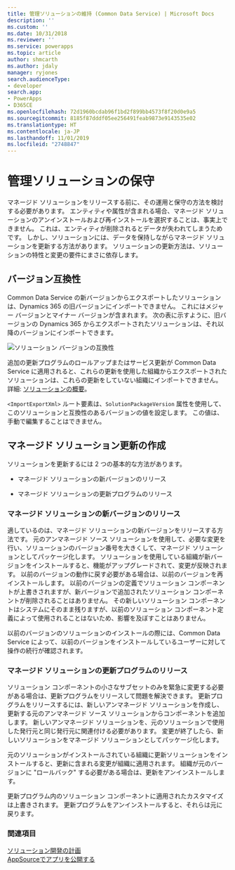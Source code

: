 ```yaml
---
title: 管理ソリューションの維持 (Common Data Service) | Microsoft Docs
description: ''
ms.custom: ''
ms.date: 10/31/2018
ms.reviewer: ''
ms.service: powerapps
ms.topic: article
author: shmcarth
ms.author: jdaly
manager: ryjones
search.audienceType:
- developer
search.app:
- PowerApps
- D365CE
ms.openlocfilehash: 72d1960bcdab96f1bd2f899bb4573f8f20d0e9a5
ms.sourcegitcommit: 8185f87dddf05ee256491feab9873e9143535e02
ms.translationtype: HT
ms.contentlocale: ja-JP
ms.lasthandoff: 11/01/2019
ms.locfileid: "2748847"
---
```

# <a name="maintain-managed-solutions"></a>管理ソリューションの保守

マネージド ソリューションをリリースする前に、その運用と保守の方法を検討する必要があります。 エンティティや属性が含まれる場合、マネージド ソリューションのアンインストールおよび再インストールを選択することは、事実上できません。 これは、エンティティが削除されるとデータが失われてしまうためです。 しかし、ソリューションには、データを保持しながらマネージド ソリューションを更新する方法があります。 ソリューションの更新方法は、ソリューションの特性と変更の要件にまさに依存します。  

<a name="BKMK_VersionCompatibilty"></a>   

## <a name="version-compatibility"></a>バージョン互換性  
 Common Data Service の新バージョンからエクスポートしたソリューションは、Dynamics 365 の旧バージョンにインポートできません。 これにはメジャー バージョンとマイナー バージョンが含まれます。 次の表に示すように、旧バージョンの Dynamics 365 からエクスポートされたソリューションは、それ以降のバージョンにインポートできます。  
  
![ソリューション バージョンの互換性](media/crm_v9.0_solution_compatibility_chart.png)
  
 追加の更新プログラムのロールアップまたはサービス更新が Common Data Service に適用されると、これらの更新を使用した組織からエクスポートされたソリューションは、これらの更新をしていない組織にインポートできません。 詳細: [ソリューションの概要](introduction-solutions.md)。  
  
 `<ImportExportXml>` ルート要素は、`SolutionPackageVersion` 属性を使用して、このソリューションと互換性のあるバージョンの値を設定します。 この値は、手動で編集することはできません。  
  
<a name="BKMK_CreateManagedSolutionUpdates"></a>   
## <a name="create-managed-solution-updates"></a>マネージド ソリューション更新の作成  
 ソリューションを更新するには 2 つの基本的な方法があります。  
  
-   マネージド ソリューションの新バージョンのリリース  
  
-   マネージド ソリューションの更新プログラムのリリース  
  
<a name="BKMK_ReleaseANewVersion"></a>   
### <a name="release-a-new-version-of-your-managed-solution"></a>マネージド ソリューションの新バージョンのリリース  
 適しているのは、マネージド ソリューションの新バージョンをリリースする方法です。 元のアンマネージド ソース ソリューションを使用して、必要な変更を行い、ソリューションのバージョン番号を大きくして、マネージド ソリューションとしてパッケージ化します。 ソリューションを使用している組織が新バージョンをインストールすると、機能がアップグレードされて、変更が反映されます。 以前のバージョンの動作に戻す必要がある場合は、以前のバージョンを再インストールします。 以前のバージョンの定義でソリューション コンポーネントが上書きされますが、新バージョンで追加されたソリューション コンポーネントが削除されることはありません。 その新しいソリューション コンポーネントはシステムにそのまま残りますが、以前のソリューション コンポーネント定義によって使用されることはないため、影響を及ぼすことはありません。  
  
 以前のバージョンのソリューションのインストールの際には、Common Data Service によって、以前のバージョンをインストールしているユーザーに対して操作の続行が確認されます。  
<a name="BKMK_ReleaseAnUpdate"></a>   
### <a name="release-an-update-for-your-managed-solution"></a>マネージド ソリューションの更新プログラムのリリース  
 ソリューション コンポーネントの小さなサブセットのみを緊急に変更する必要がある場合は、更新プログラムをリリースして問題を解決できます。 更新プログラムをリリースするには、新しいアンマネージド ソリューションを作成し、更新する元のアンマネージド ソース ソリューションからコンポーネントを追加します。 新しいアンマネージド ソリューションを、元のソリューションで使用した発行元と同じ発行元に関連付ける必要があります。 変更が終了したら、新しいソリューションをマネージド ソリューションとしてパッケージ化します。  
  
 元のソリューションがインストールされている組織に更新ソリューションをインストールすると、更新に含まれる変更が組織に適用されます。 組織が元のバージョンに "ロールバック" する必要がある場合は、更新をアンインストールします。  
  
 更新プログラム内のソリューション コンポーネントに適用されたカスタマイズは上書きされます。 更新プログラムをアンインストールすると、それらは元に戻ります。  
  
### <a name="see-also"></a>関連項目  
 [ソリューション開発の計画](/dynamics365/customer-engagement/developer/plan-solution-development)   
 [AppSourceでアプリを公開する](publish-app-appsource.md)
